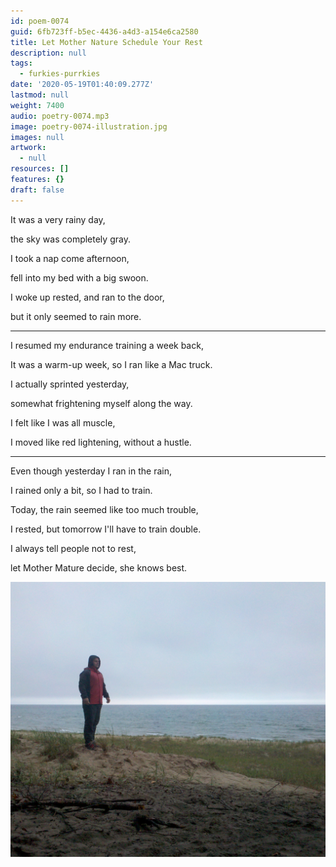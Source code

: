 ```yaml
---
id: poem-0074
guid: 6fb723ff-b5ec-4436-a4d3-a154e6ca2580
title: Let Mother Nature Schedule Your Rest
description: null
tags:
  - furkies-purrkies
date: '2020-05-19T01:40:09.277Z'
lastmod: null
weight: 7400
audio: poetry-0074.mp3
image: poetry-0074-illustration.jpg
images: null
artwork:
  - null
resources: []
features: {}
draft: false
---
```


It was a very rainy day,

the sky was completely gray.

I took a nap come afternoon,

fell into my bed with a big swoon.

I woke up rested, and ran to the door,

but it only seemed to rain more.

---

I resumed my endurance training a week back,

It was a warm-up week, so I ran like a Mac truck.

I actually sprinted yesterday,

somewhat frightening myself along the way.

I felt like I was all muscle,

I moved like red lightening, without a hustle.

---

Even though yesterday I ran in the rain,

I rained only a bit, so I had to train.

Today, the rain seemed like too much trouble,

I rested, but tomorrow I'll have to train double.

I always tell people not to rest,

let Mother Mature decide, she knows best.

![Waiting](files/poetry-0074-waiting.jpg)
